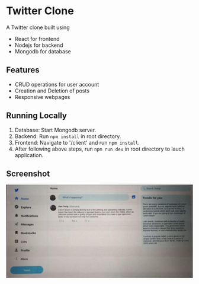 # Twitter Clone

A Twitter clone built using

- React for frontend
- Nodejs for backend
- Mongodb for database

## Features

- CRUD operations for user account
- Creation and Deletion of posts
- Responsive webpages

## Running Locally

1. Database: Start Mongodb server.
2. Backend: Run `npm install` in root directory.
3. Frontend: Navigate to '/client' and run `npm install`.
4. After following above steps, run `npm run dev` in root directory to lauch application.

## Screenshot

![Twitter Feed](./screenshots/feed.jpg "Twitter Feed")
